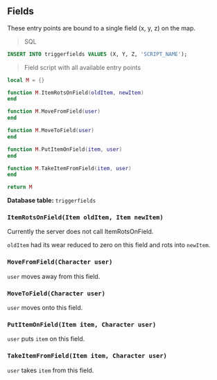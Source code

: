 ## Fields

These entry points are bound to a single field (x, y, z) on the map.

> SQL

```sql
INSERT INTO triggerfields VALUES (X, Y, Z, 'SCRIPT_NAME');
```

> Field script with all available entry points

```lua
local M = {}

function M.ItemRotsOnField(oldItem, newItem)
end

function M.MoveFromField(user)
end

function M.MoveToField(user)
end

function M.PutItemOnField(item, user)
end

function M.TakeItemFromField(item, user)
end

return M
```

**Database table:** `triggerfields`

### `ItemRotsOnField(Item oldItem, Item newItem)`

<aside class="info">
Currently the server does not call ItemRotsOnField.
</aside>

`oldItem` had its wear reduced to zero on this field and rots into `newItem`.

### `MoveFromField(Character user)`

`user` moves away from this field.

### `MoveToField(Character user)`

`user` moves onto this field.

### `PutItemOnField(Item item, Character user)`

`user` puts `item` on this field.

### `TakeItemFromField(Item item, Character user)`

`user` takes `item` from this field.